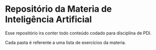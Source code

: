 # Repositório da Materia de Inteligência Artificial  
Esse repositório ira conter todo conteúdo codado para disciplina de PDI.

Cada pasta é referente a uma lista de exercícios da materia.
